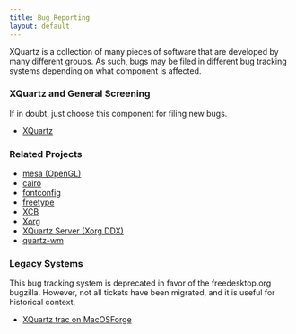 ```yaml
---
title: Bug Reporting
layout: default
---
```


XQuartz is a collection of many pieces of software that are developed by many
different groups.  As such, bugs may be filed in different bug tracking systems
depending on what component is affected.

### XQuartz and General Screening ###

If in doubt, just choose this component for filing new bugs.

  * [XQuartz](https://bugs.freedesktop.org/enter_bug.cgi?product=XQuartz&component=New%20Bugs)

### Related Projects ###

  * [mesa (OpenGL)](https://bugs.freedesktop.org/enter_bug.cgi?product=Mesa&component=Other)
  * [cairo](https://bugs.freedesktop.org/enter_bug.cgi?product=cairo)
  * [fontconfig](https://bugs.freedesktop.org/enter_bug.cgi?product=fontconfig)
  * [freetype](https://bugs.freedesktop.org/enter_bug.cgi?product=freetype)
  * [XCB](https://bugs.freedesktop.org/enter_bug.cgi?product=XCB)
  * [Xorg](https://bugs.freedesktop.org/enter_bug.cgi?product=xorg)
  * [XQuartz Server (Xorg DDX)](https://bugs.freedesktop.org/enter_bug.cgi?product=xorg&component=Server/DDX/XQuartz)
  * [quartz-wm](https://github.com/XQuartz/quartz-wm/issues/new)

### Legacy Systems ###

This bug tracking system is deprecated in favor of the freedesktop.org bugzilla.
However, not all tickets have been migrated, and it is useful for historical context.

  * [XQuartz trac on MacOSForge](http://xquartz.macosforge.org/trac/query)
